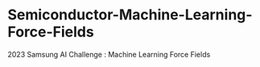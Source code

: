 # Semiconductor-Machine-Learning-Force-Fields
2023 Samsung AI Challenge : Machine Learning Force Fields
